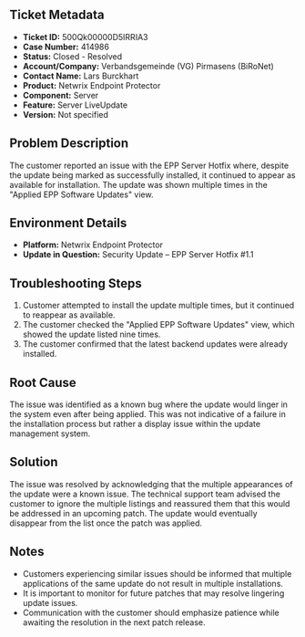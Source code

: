 ## Ticket Metadata
- **Ticket ID:** 500Qk00000D5IRRIA3
- **Case Number:** 414986
- **Status:** Closed - Resolved
- **Account/Company:** Verbandsgemeinde (VG) Pirmasens (BiRoNet)
- **Contact Name:** Lars Burckhart
- **Product:** Netwrix Endpoint Protector
- **Component:** Server
- **Feature:** Server LiveUpdate
- **Version:** Not specified

## Problem Description
The customer reported an issue with the EPP Server Hotfix where, despite the update being marked as successfully installed, it continued to appear as available for installation. The update was shown multiple times in the "Applied EPP Software Updates" view.

## Environment Details
- **Platform:** Netwrix Endpoint Protector
- **Update in Question:** Security Update – EPP Server Hotfix #1.1

## Troubleshooting Steps
1. Customer attempted to install the update multiple times, but it continued to reappear as available.
2. The customer checked the "Applied EPP Software Updates" view, which showed the update listed nine times.
3. The customer confirmed that the latest backend updates were already installed.

## Root Cause
The issue was identified as a known bug where the update would linger in the system even after being applied. This was not indicative of a failure in the installation process but rather a display issue within the update management system.

## Solution
The issue was resolved by acknowledging that the multiple appearances of the update were a known issue. The technical support team advised the customer to ignore the multiple listings and reassured them that this would be addressed in an upcoming patch. The update would eventually disappear from the list once the patch was applied.

## Notes
- Customers experiencing similar issues should be informed that multiple applications of the same update do not result in multiple installations.
- It is important to monitor for future patches that may resolve lingering update issues.
- Communication with the customer should emphasize patience while awaiting the resolution in the next patch release.